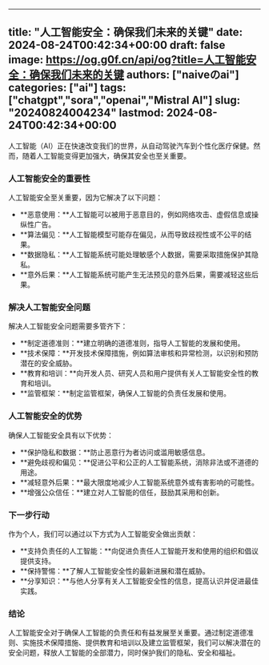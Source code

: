 
---
title: "人工智能安全：确保我们未来的关键"
date: 2024-08-24T00:42:34+00:00
draft: false
image: https://og.g0f.cn/api/og?title=人工智能安全：确保我们未来的关键
authors: ["naiveのai"]
categories: ["ai"]
tags: ["chatgpt","sora","openai","Mistral AI"]
slug: "20240824004234"
lastmod: 2024-08-24T00:42:34+00:00
---
人工智能（AI）正在快速改变我们的世界，从自动驾驶汽车到个性化医疗保健。然而，随着人工智能变得更加强大，确保其安全也至关重要。

### 人工智能安全的重要性

人工智能安全至关重要，因为它解决了以下问题：

- **恶意使用：**人工智能可以被用于恶意目的，例如网络攻击、虚假信息或操纵性广告。
- **算法偏见：**人工智能模型可能存在偏见，从而导致歧视性或不公平的结果。
- **数据隐私：**人工智能系统可能处理敏感个人数据，需要采取措施保护其隐私。
- **意外后果：**人工智能系统可能产生无法预见的意外后果，需要减轻这些后果。

### 解决人工智能安全问题

解决人工智能安全问题需要多管齐下：

- **制定道德准则：**建立明确的道德准则，指导人工智能的发展和使用。
- **技术保障：**开发技术保障措施，例如算法审核和异常检测，以识别和预防潜在的安全威胁。
- **教育和培训：**向开发人员、研究人员和用户提供有关人工智能安全性的教育和培训。
- **监管框架：**制定监管框架，确保人工智能的负责任发展和使用。

### 人工智能安全的优势

确保人工智能安全具有以下优势：

- **保护隐私和数据：**防止恶意行为者访问或滥用敏感信息。
- **避免歧视和偏见：**促进公平和公正的人工智能系统，消除非法或不道德的用途。
- **减轻意外后果：**最大限度地减少人工智能系统意外或有害影响的可能性。
- **增强公众信任：**建立对人工智能的信任，鼓励其采用和创新。

### 下一步行动

作为个人，我们可以通过以下方式为人工智能安全做出贡献：

- **支持负责任的人工智能：**向促进负责任人工智能开发和使用的组织和倡议提供支持。
- **保持警惕：**了解人工智能安全性的最新进展和潜在威胁。
- **分享知识：**与他人分享有关人工智能安全性的信息，提高认识并促进最佳实践。

### 结论

人工智能安全对于确保人工智能的负责任和有益发展至关重要。通过制定道德准则、实施技术保障措施、提供教育和培训以及建立监管框架，我们可以解决潜在的安全问题，释放人工智能的全部潜力，同时保护我们的隐私、安全和福祉。